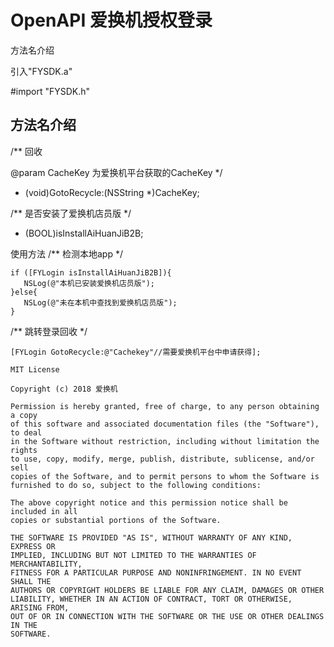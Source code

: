 # OpenAPI 爱换机授权登录

方法名介绍

引入"FYSDK.a"

#import "FYSDK.h"

方法名介绍
-------
/**
 回收

 @param CacheKey 为爱换机平台获取的CacheKey 
 */
+ (void)GotoRecycle:(NSString *)CacheKey;

/**
 是否安装了爱换机店员版
 */
+ (BOOL)isInstallAiHuanJiB2B;

使用方法
/**
 检测本地app
 */
```
if ([FYLogin isInstallAiHuanJiB2B]){
   NSLog(@"本机已安装爱换机店员版");
}else{
   NSLog(@"未在本机中查找到爱换机店员版");
}
```
/**
 跳转登录回收
 */
```
[FYLogin GotoRecycle:@"Cachekey"//需要爱换机平台中申请获得];
```





```
MIT License

Copyright (c) 2018 爱换机

Permission is hereby granted, free of charge, to any person obtaining a copy
of this software and associated documentation files (the "Software"), to deal
in the Software without restriction, including without limitation the rights
to use, copy, modify, merge, publish, distribute, sublicense, and/or sell
copies of the Software, and to permit persons to whom the Software is
furnished to do so, subject to the following conditions:

The above copyright notice and this permission notice shall be included in all
copies or substantial portions of the Software.

THE SOFTWARE IS PROVIDED "AS IS", WITHOUT WARRANTY OF ANY KIND, EXPRESS OR
IMPLIED, INCLUDING BUT NOT LIMITED TO THE WARRANTIES OF MERCHANTABILITY,
FITNESS FOR A PARTICULAR PURPOSE AND NONINFRINGEMENT. IN NO EVENT SHALL THE
AUTHORS OR COPYRIGHT HOLDERS BE LIABLE FOR ANY CLAIM, DAMAGES OR OTHER
LIABILITY, WHETHER IN AN ACTION OF CONTRACT, TORT OR OTHERWISE, ARISING FROM,
OUT OF OR IN CONNECTION WITH THE SOFTWARE OR THE USE OR OTHER DEALINGS IN THE
SOFTWARE.
```
